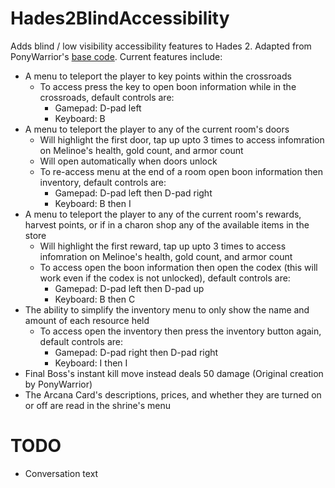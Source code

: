 # Hades2BlindAccessibility
Adds blind / low visibility accessibility features to Hades 2. Adapted from PonyWarrior's [base code](https://github.com/PonyWarrior/Hades2BlindAccessibility). Current features include:
* A menu to teleport the player to key points within the crossroads
    * To access press the key to open boon information while in the crossroads, default controls are:
        * Gamepad: D-pad left
        * Keyboard: B
* A menu to teleport the player to any of the current room's doors 
    * Will highlight the first door, tap up upto 3 times to access infomration on Melinoe's health, gold count, and armor count
    * Will open automatically when doors unlock
    * To re-access menu at the end of a room open boon information then inventory, default controls are:
        * Gamepad: D-pad left then D-pad right
        * Keyboard: B then I
* A menu to teleport the player to any of the current room's rewards, harvest points, or if in a charon shop any of the available items in the store
    * Will highlight the first reward, tap up upto 3 times to access infomration on Melinoe's health, gold count, and armor count
    * To access open the boon information then open the codex (this will work even if the codex is not unlocked), default controls are:
        * Gamepad: D-pad left then D-pad up
        * Keyboard: B then C
* The ability to simplify the inventory menu to only show the name and amount of each resource held
    * To access open the inventory then press the inventory button again, default controls are:
        * Gamepad: D-pad right then D-pad right
        * Keyboard: I then I
* Final Boss's instant kill move instead deals 50 damage (Original creation by PonyWarrior)
* The Arcana Card's descriptions, prices, and whether they are turned on or off are read in the shrine's menu

# TODO
* Conversation text